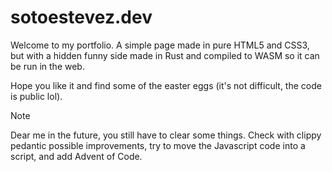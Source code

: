 # sotoestevez.dev

Welcome to my portfolio. A simple page made in pure HTML5 and CSS3, but with a hidden funny side made in Rust and compiled to WASM so it can be run in the web.

Hope you like it and find some of the easter eggs (it's not difficult, the code is public lol).

> [!NOTE]
> Dear me in the future, you still have to clear some things. Check with clippy pedantic possible improvements, try to move the Javascript code into a script, and add Advent of Code.
